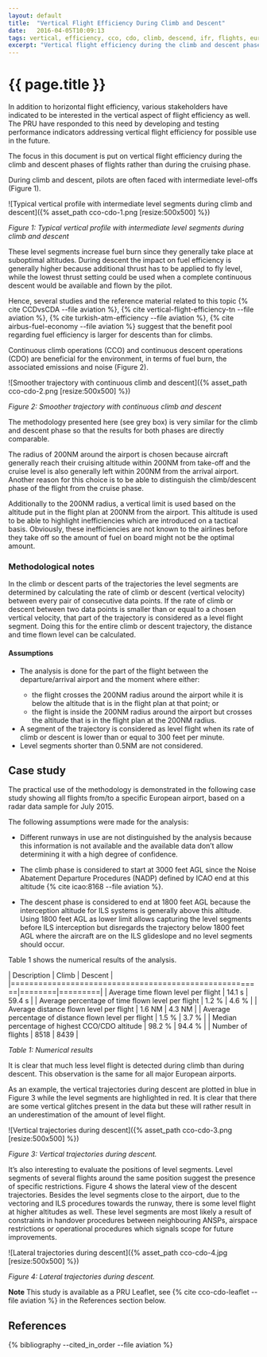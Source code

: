 ```yaml
---
layout: default
title:  "Vertical Flight Efficiency During Climb and Descent"
date:   2016-04-05T10:09:13
tags: vertical, efficiency, cco, cdo, climb, descend, ifr, flights, europe, eurocontrol
excerpt: "Vertical flight efficiency during the climb and descent phases of flights"
---
```


# {{ page.title }}

In addition to horizontal flight efficiency, various stakeholders have indicated
to be interested in the vertical aspect of flight efficiency as well. The PRU
have responded to this need by developing and testing performance indicators
addressing vertical flight efficiency for possible use in the future.

The focus in this document is put on vertical flight efficiency during the climb
and descent phases of flights rather than during the cruising phase.

During climb and descent, pilots are often faced with intermediate level-offs (Figure 1).

![Typical vertical profile with intermediate level segments during climb and descent]({% asset_path cco-cdo-1.png [resize:500x500] %})

*Figure 1: Typical vertical profile with intermediate level segments during climb and descent*

These level segments increase fuel burn since they generally take place at
suboptimal altitudes. During descent the impact on fuel efficiency is generally
higher because additional thrust has to be applied to fly level, while the
lowest thrust setting could be used when a complete continuous descent would be
available and flown by the pilot.

Hence, several studies and the reference material related to this topic
{% cite CCDvsCDA --file aviation %},
{% cite vertical-flight-efficiency-tn --file aviation %},
{% cite turkish-atm-efficiency --file aviation %},
{% cite airbus-fuel-economy --file aviation %} suggest that the benefit pool regarding
fuel efficiency is larger for descents than for climbs.

Continuous climb operations (CCO) and continuous descent operations (CDO) are
beneficial for the environment, in terms of fuel burn, the associated emissions
and noise (Figure 2).

![Smoother trajectory with continuous climb and descent]({% asset_path cco-cdo-2.png [resize:500x500] %})

*Figure 2: Smoother trajectory with continuous climb and descent*

The methodology presented here (see grey box) is very similar for the climb and
descent phase so that the results for both phases are directly comparable.

The radius of 200NM around the airport is chosen because aircraft generally
reach their cruising altitude within 200NM from take-off and the cruise level is
also generally left within 200NM from the arrival airport. Another reason for
this choice is to be able to distinguish the climb/descent phase of the flight
from the cruise phase.

Additionally to the 200NM radius, a vertical limit is used based on the altitude
put in the flight plan at 200NM from the airport. This altitude is used to be
able to highlight inefficiencies which are introduced on a tactical basis.
Obviously, these inefficiencies are not known to the airlines before they take
off so the amount of fuel on board might not be the optimal amount.



<div class="well well-sm">

<h3>Methodological notes</h3>

<p>In the climb or descent parts of the trajectories the level segments are
determined by calculating the rate of climb or descent (vertical velocity)
between every pair of consecutive data points. If the rate of climb or descent
between two data points is smaller than or equal to a chosen vertical velocity,
that part of the trajectory is considered as a level flight segment. Doing this
for the entire climb or descent trajectory, the distance and time flown level
can be calculated.
</p>

<h4>Assumptions</h4>

<ul>
<li>The analysis is done for the part of the flight between the
departure/arrival airport and the moment where either:</li>
<ul>
<li>the flight crosses the 200NM radius around the airport while it is below the
altitude that is in the flight plan at that point; or</li>
<li>the flight is inside the 200NM radius around the airport but crosses the
altitude that is in the flight plan at the 200NM radius.</li>
</ul>
<li>A segment of the trajectory is considered as level flight when its rate of
climb or descent is lower than or equal to 300 feet per minute.</li>
<li>Level segments shorter than 0.5NM are not considered.</li>
</ul>
</div>

## Case study

The practical use of the methodology is demonstrated in the following case study
showing all flights from/to a specific European airport, based on a radar data
sample for July 2015.

The following assumptions were made for the analysis:

* Different runways in use are not distinguished by the analysis because this
  information is not available and the available data don’t allow determining it
  with a high degree of confidence.

* The climb phase is considered to start at 3000 feet AGL since the Noise
  Abatement Departure Procedures (NADP) defined by ICAO end at this altitude
  {% cite icao:8168 --file aviation %}. 

* The descent phase is considered to end at 1800 feet AGL because the
  interception altitude for ILS systems is generally above this altitude. Using
  1800 feet AGL as lower limit allows capturing the level segments before ILS
  interception but disregards the trajectory below 1800 feet AGL where the
  aircraft are on the ILS glideslope and no level segments should occur.

Table 1 shows the numerical results of the analysis.


| Description                                           | Climb  | Descent |
|=======================================================|========|=========|
| Average time flown level per flight                   | 14.1 s | 59.4 s  |
| Average percentage of time flown level per flight     | 1.2 %  | 4.6 %   |
| Average distance flown level per flight               | 1.6 NM | 4.3 NM  |
| Average percentage of distance flown level per flight | 1.5 %  | 3.7 %   |
| Median percentage of highest CCO/CDO altitude         | 98.2 % | 94.4 %  |
| Number of flights                                     | 8518   | 8439    |

*Table 1: Numerical results*

It is clear that much less level flight is detected during climb than during
descent. This observation is the same for all major European airports.

As an example, the vertical trajectories during descent are plotted in blue in
Figure 3 while the level segments are highlighted in red. It is clear that there
are some vertical glitches present in the data but these will rather result in
an underestimation of the amount of level flight.


![Vertical trajectories during descent]({% asset_path cco-cdo-3.png [resize:500x500] %})

*Figure 3: Vertical trajectories during descent.*

It’s also interesting to evaluate the positions of level segments. Level
segments of several flights around the same position suggest the presence of
specific restrictions. Figure 4 shows the lateral view of the descent
trajectories. Besides the level segments close to the airport, due to the
vectoring and ILS procedures towards the runway, there is some level flight at
higher altitudes as well. These level segments are most likely a result of
constraints in handover procedures between neighbouring ANSPs, airspace
restrictions or operational procedures which signals scope for future
improvements.

![Lateral trajectories during descent]({% asset_path cco-cdo-4.jpg [resize:500x500] %})

*Figure 4: Lateral trajectories during descent.*


**Note**
This study is available as a PRU Leaflet, see 
{% cite cco-cdo-leaflet --file aviation %} in the References section below.


## References

{% bibliography --cited_in_order --file aviation %}
